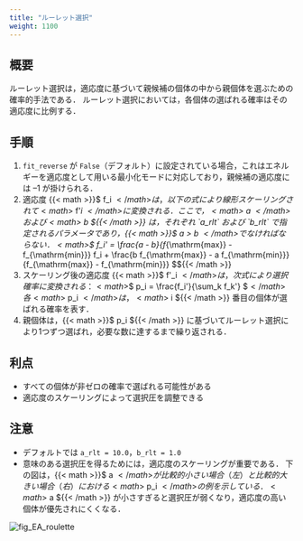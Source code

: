 ```yaml
---
title: "ルーレット選択"
weight: 1100
---
```


## 概要
ルーレット選択は，適応度に基づいて親候補の個体の中から親個体を選ぶための確率的手法である．
ルーレット選択においては，各個体の選ばれる確率はその適応度に比例する．

## 手順
1. `fit_reverse` が `False`（デフォルト）に設定されている場合，これはエネルギーを適応度として用いる最小化モードに対応しており，親候補の適応度には –1 が掛けられる．  
2. 適応度 {{< math >}}$ f_i ${{< /math >}} は，以下の式により線形スケーリングされて {{< math >}}$ f'_i ${{< /math >}} に変換される．ここで，{{< math >}}$ a ${{< /math >}} および {{< math >}}$ b ${{< /math >}} は，それぞれ `a_rlt` および `b_rlt` で指定されるパラメータであり，{{< math >}}$ a > b ${{< /math >}} でなければならない．  
{{< math >}}$$ f_i' = \frac{a - b}{f_{\mathrm{max}} - f_{\mathrm{min}}} f_i + \frac{b f_{\mathrm{max}} - a f_{\mathrm{min}}}{f_{\mathrm{max}} - f_{\mathrm{min}}} $${{< /math >}}  
3. スケーリング後の適応度 {{< math >}}$ f'_i ${{< /math >}} は，次式により選択確率に変換される：  
{{< math >}}$$ p_i = \frac{f_i'}{\sum_k f_k'} $${{< /math >}}  
各 {{< math >}}$ p_i ${{< /math >}} は，{{< math >}}$ i ${{< /math >}} 番目の個体が選ばれる確率を表す．  
4. 親個体は，{{< math >}}$ p_i ${{< /math >}} に基づいてルーレット選択により1つずつ選ばれ，必要な数に達するまで繰り返される．


## 利点
- すべての個体が非ゼロの確率で選ばれる可能性がある  
- 適応度のスケーリングによって選択圧を調整できる

## 注意
- デフォルトでは `a_rlt = 10.0`，`b_rlt = 1.0` 
- 意味のある選択圧を得るためには，適応度のスケーリングが重要である．
  下の図は，{{< math >}}$ a ${{< /math >}} が比較的小さい場合（左）と比較的大きい場合（右）における {{< math >}}$ p_i ${{< /math >}} の例を示している．  
  {{< math >}}$ a ${{< /math >}} が小さすぎると選択圧が弱くなり，適応度の高い個体が優先されにくくなる．

![fig_EA_roulette](/images/EA/EA_roulette.svg?width=20vw)